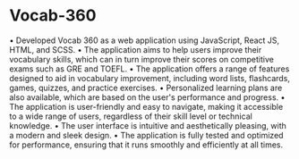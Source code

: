 # Vocab-360

• Developed Vocab 360 as a web application using JavaScript, React JS, HTML, and SCSS.
• The application aims to help users improve their vocabulary skills, which can in turn improve their scores on competitive exams such as GRE and TOEFL.
• The application offers a range of features designed to aid in vocabulary improvement, including word lists, flashcards, games, quizzes, and practice exercises.
• Personalized learning plans are also available, which are based on the user's performance and progress.
• The application is user-friendly and easy to navigate, making it accessible to a wide range of users, regardless
of their skill level or technical knowledge.
• The user interface is intuitive and aesthetically pleasing, with a modern and sleek design.
• The application is fully tested and optimized for performance, ensuring that it runs smoothly and efficiently at
all times.
